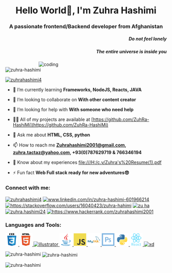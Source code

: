 <h1 align="center">Hello World👋, I'm Zuhra Hashimi</h1>
<h3 align="center">A passionate frontend/Backend developer from Afghanistan</h3>
<h5 align="right">Do not feel lonely</h5>
<h5 align="right">The entire universe is inside you</h5>
<img align="right" alt="coding" width="400" src"https://www.skyrocketmedia.org/category/multimedia/animation-studios/">

<p align="left"> <img src="https://komarev.com/ghpvc/?username=zuhra-hashimi&label=Profile%20views&color=0e75b6&style=flat" alt="zuhra-hashimi" /> </p>

<p align="left"> <a href="https://twitter.com/zuhrahashimi4" target="blank"><img src="https://img.shields.io/twitter/follow/zuhrahashimi4?logo=twitter&style=for-the-badge" alt="zuhrahashimi4" /></a> </p>

- 🌱 I’m currently learning **Frameworks, NodeJS, Reacts, JAVA**

- 👯 I’m looking to collaborate on **With other content creator**

- 🤝 I’m looking for help with **With someone who need help**

- 👨‍💻 All of my projects are available at [https://github.com/ZuhRa-HashiMi](https://github.com/ZuhRa-HashiMi)

- 💬 Ask me about **HTML, CSS, python**

- 📫 How to reach me **Zuhrahashimi2001@gmail.com, zuhra.tactaz@yahoo.com, +93(0)787629719 & 766346194**

- 📄 Know about my experiences [file:///H:/c.v/Zuhra's%20Resume(1).pdf](file:///H:/c.v/Zuhra's%20Resume(1).pdf)

- ⚡ Fun fact **Web Full stack ready for new adventures😎**

<h3 align="left">Connect with me:</h3>
<p align="left">
<a href="https://twitter.com/zuhrahashimi4" target="blank"><img align="center" src="https://raw.githubusercontent.com/rahuldkjain/github-profile-readme-generator/master/src/images/icons/Social/twitter.svg" alt="zuhrahashimi4" height="30" width="40" /></a>
<a href="https://linkedin.com/in/www.linkedin.com/in/zuhra-hashimi-601966214" target="blank"><img align="center" src="https://raw.githubusercontent.com/rahuldkjain/github-profile-readme-generator/master/src/images/icons/Social/linked-in-alt.svg" alt="www.linkedin.com/in/zuhra-hashimi-601966214" height="30" width="40" /></a>
<a href="https://stackoverflow.com/users/https://stackoverflow.com/users/16040423/zuhra-hahimi" target="blank"><img align="center" src="https://raw.githubusercontent.com/rahuldkjain/github-profile-readme-generator/master/src/images/icons/Social/stack-overflow.svg" alt="https://stackoverflow.com/users/16040423/zuhra-hahimi" height="30" width="40" /></a>
<a href="https://fb.com/zu ha" target="blank"><img align="center" src="https://raw.githubusercontent.com/rahuldkjain/github-profile-readme-generator/master/src/images/icons/Social/facebook.svg" alt="zu ha" height="30" width="40" /></a>
<a href="https://instagram.com/zuhra.hashimi24" target="blank"><img align="center" src="https://raw.githubusercontent.com/rahuldkjain/github-profile-readme-generator/master/src/images/icons/Social/instagram.svg" alt="zuhra.hashimi24" height="30" width="40" /></a>
<a href="https://www.hackerrank.com/https://www.hackerrank.com/zuhrahashimi2001" target="blank"><img align="center" src="https://raw.githubusercontent.com/rahuldkjain/github-profile-readme-generator/master/src/images/icons/Social/hackerrank.svg" alt="https://www.hackerrank.com/zuhrahashimi2001" height="30" width="40" /></a>
</p>

<h3 align="left">Languages and Tools:</h3>
<p align="left"> <a href="https://www.w3schools.com/css/" target="_blank" rel="noreferrer"> <img src="https://raw.githubusercontent.com/devicons/devicon/master/icons/css3/css3-original-wordmark.svg" alt="css3" width="40" height="40"/> </a> <a href="https://www.w3.org/html/" target="_blank" rel="noreferrer"> <img src="https://raw.githubusercontent.com/devicons/devicon/master/icons/html5/html5-original-wordmark.svg" alt="html5" width="40" height="40"/> </a> <a href="https://www.adobe.com/in/products/illustrator.html" target="_blank" rel="noreferrer"> <img src="https://www.vectorlogo.zone/logos/adobe_illustrator/adobe_illustrator-icon.svg" alt="illustrator" width="40" height="40"/> </a> <a href="https://www.java.com" target="_blank" rel="noreferrer"> <img src="https://raw.githubusercontent.com/devicons/devicon/master/icons/java/java-original.svg" alt="java" width="40" height="40"/> </a> <a href="https://developer.mozilla.org/en-US/docs/Web/JavaScript" target="_blank" rel="noreferrer"> <img src="https://raw.githubusercontent.com/devicons/devicon/master/icons/javascript/javascript-original.svg" alt="javascript" width="40" height="40"/> </a> <a href="https://www.mysql.com/" target="_blank" rel="noreferrer"> <img src="https://raw.githubusercontent.com/devicons/devicon/master/icons/mysql/mysql-original-wordmark.svg" alt="mysql" width="40" height="40"/> </a> <a href="https://www.photoshop.com/en" target="_blank" rel="noreferrer"> <img src="https://raw.githubusercontent.com/devicons/devicon/master/icons/photoshop/photoshop-line.svg" alt="photoshop" width="40" height="40"/> </a> <a href="https://www.python.org" target="_blank" rel="noreferrer"> <img src="https://raw.githubusercontent.com/devicons/devicon/master/icons/python/python-original.svg" alt="python" width="40" height="40"/> </a> <a href="https://reactjs.org/" target="_blank" rel="noreferrer"> <img src="https://raw.githubusercontent.com/devicons/devicon/master/icons/react/react-original-wordmark.svg" alt="react" width="40" height="40"/> </a> <a href="https://www.adobe.com/products/xd.html" target="_blank" rel="noreferrer"> <img src="https://cdn.worldvectorlogo.com/logos/adobe-xd.svg" alt="xd" width="40" height="40"/> </a> </p>

<p><img align="left" src="https://github-readme-stats.vercel.app/api/top-langs?username=zuhra-hashimi&show_icons=true&locale=en&layout=compact" alt="zuhra-hashimi" /></p>

<p>&nbsp;<img align="center" src="https://github-readme-stats.vercel.app/api?username=zuhra-hashimi&show_icons=true&locale=en" alt="zuhra-hashimi" /></p>

<p><img align="center" src="https://github-readme-streak-stats.herokuapp.com/?user=zuhra-hashimi&" alt="zuhra-hashimi" /></p>
